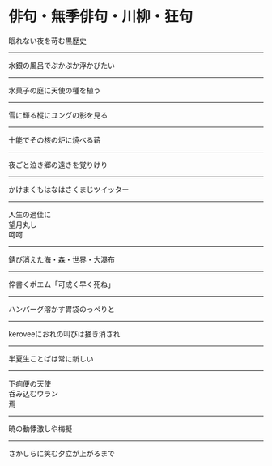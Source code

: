 # 俳句・無季俳句・川柳・狂句

眠れない夜を苛む黒歴史

---

水銀の風呂でぷかぷか浮かびたい

---

水菓子の庭に天使の種を植う

---

雪に輝る樅にユングの影を見る

---

十能でその核の炉に焼べる薪

---

夜ごと泣き郷の遠きを覚りけり

---

かけまくもはなはさくまじツイッター

---

人生の過佳に  
望月丸し  
呵呵

---

錆び消えた海・森・世界・大瀑布

---

倅書くポエム「可成く早く死ね」

---

ハンバーグ溶かす胃袋のっぺりと

---

keroveeにおれの叫びは掻き消され

---

半夏生ことばは常に新しい

---

下痢便の天使  
呑み込むウラン  
焉

---

暁の動悸激しや梅擬

---

さかしらに笑む夕立が上がるまで
